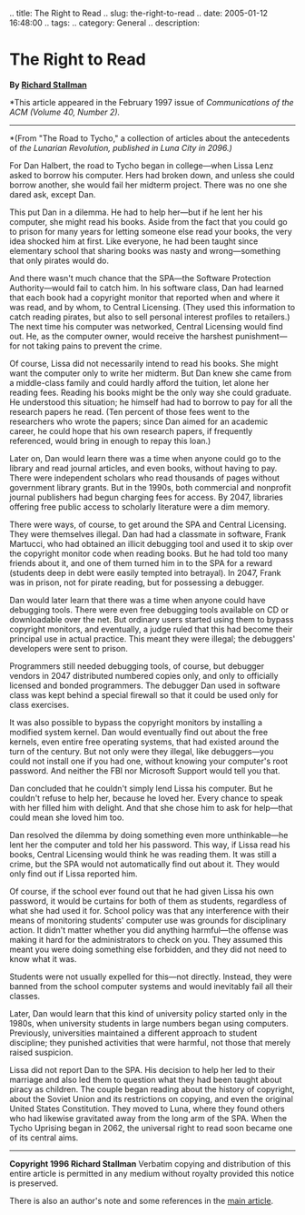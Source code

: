 .. title: The Right to Read
.. slug: the-right-to-read
.. date: 2005-01-12 16:48:00
.. tags:
.. category: General
.. description:

# The Right to Read

**By [Richard Stallman](http://www.stallman.org)**

*This article appeared in the February 1997 issue of **Communications of the *ACM** (Volume 40, Number 2).*

---

*(From "The Road to Tycho," a collection of articles about the antecedents of
*the Lunarian Revolution, published in Luna City in 2096.)*

For Dan Halbert, the road to Tycho began in college—when Lissa Lenz asked to
borrow his computer. Hers had broken down, and unless she could borrow another,
she would fail her midterm project. There was no one she dared ask, except Dan.

This put Dan in a dilemma. He had to help her—but if he lent her his computer,
she might read his books. Aside from the fact that you could go to prison for
many years for letting someone else read your books, the very idea shocked him
at first. Like everyone, he had been taught since elementary school that sharing
books was nasty and wrong—something that only pirates would do.

And there wasn't much chance that the SPA—the Software Protection
Authority—would fail to catch him. In his software class, Dan had learned that
each book had a copyright monitor that reported when and where it was read, and
by whom, to Central Licensing. (They used this information to catch reading
pirates, but also to sell personal interest profiles to retailers.) The next
time his computer was networked, Central Licensing would find out. He, as the
computer owner, would receive the harshest punishment—for not taking pains to
prevent the crime.

Of course, Lissa did not necessarily intend to read his books. She might want
the computer only to write her midterm. But Dan knew she came from a
middle-class family and could hardly afford the tuition, let alone her reading
fees. Reading his books might be the only way she could graduate. He understood
this situation; he himself had had to borrow to pay for all the research papers
he read. (Ten percent of those fees went to the researchers who wrote the
papers; since Dan aimed for an academic career, he could hope that his own
research papers, if frequently referenced, would bring in enough to repay this
loan.)

Later on, Dan would learn there was a time when anyone could go to the library
and read journal articles, and even books, without having to pay. There were
independent scholars who read thousands of pages without government library
grants. But in the 1990s, both commercial and nonprofit journal publishers had
begun charging fees for access. By 2047, libraries offering free public access
to scholarly literature were a dim memory.

There were ways, of course, to get around the SPA and Central Licensing. They
were themselves illegal. Dan had had a classmate in software, Frank Martucci,
who had obtained an illicit debugging tool and used it to skip over the
copyright monitor code when reading books. But he had told too many friends
about it, and one of them turned him in to the SPA for a reward (students deep
in debt were easily tempted into betrayal). In 2047, Frank was in prison, not
for pirate reading, but for possessing a debugger.

Dan would later learn that there was a time when anyone could have debugging
tools. There were even free debugging tools available on CD or downloadable over
the net. But ordinary users started using them to bypass copyright monitors, and
eventually, a judge ruled that this had become their principal use in actual
practice. This meant they were illegal; the debuggers' developers were sent to
prison.

Programmers still needed debugging tools, of course, but debugger vendors in
2047 distributed numbered copies only, and only to officially licensed and
bonded programmers. The debugger Dan used in software class was kept behind a
special firewall so that it could be used only for class exercises.

It was also possible to bypass the copyright monitors by installing a modified
system kernel. Dan would eventually find out about the free kernels, even entire
free operating systems, that had existed around the turn of the century. But not
only were they illegal, like debuggers—you could not install one if you had one,
without knowing your computer's root password. And neither the FBI nor Microsoft
Support would tell you that.

Dan concluded that he couldn't simply lend Lissa his computer. But he couldn't
refuse to help her, because he loved her. Every chance to speak with her filled
him with delight. And that she chose him to ask for help—that could mean she
loved him too.

Dan resolved the dilemma by doing something even more unthinkable—he lent her
the computer and told her his password. This way, if Lissa read his books,
Central Licensing would think he was reading them. It was still a crime, but the
SPA would not automatically find out about it. They would only find out if Lissa
reported him.

Of course, if the school ever found out that he had given Lissa his own
password, it would be curtains for both of them as students, regardless of what
she had used it for. School policy was that any interference with their means of
monitoring students' computer use was grounds for disciplinary action. It didn't
matter whether you did anything harmful—the offense was making it hard for the
administrators to check on you. They assumed this meant you were doing something
else forbidden, and they did not need to know what it was.

Students were not usually expelled for this—not directly. Instead, they were
banned from the school computer systems and would inevitably fail all their
classes.

Later, Dan would learn that this kind of university policy started only in the
1980s, when university students in large numbers began using computers.
Previously, universities maintained a different approach to student discipline;
they punished activities that were harmful, not those that merely raised
suspicion.

Lissa did not report Dan to the SPA. His decision to help her led to their
marriage and also led them to question what they had been taught about piracy as
children. The couple began reading about the history of copyright, about the
Soviet Union and its restrictions on copying, and even the original United
States Constitution. They moved to Luna, where they found others who had
likewise gravitated away from the long arm of the SPA. When the Tycho Uprising
began in 2062, the universal right to read soon became one of its central aims.

---

**Copyright 1996 Richard Stallman**
Verbatim copying and distribution of this entire article is permitted in any
medium without royalty provided this notice is preserved.

There is also an author's note and some references in the [main
article](http://www.fsf.org/philosophy/right-to-read.html).